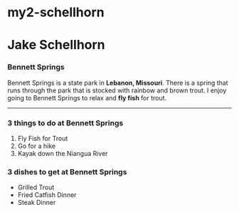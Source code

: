 # my2-schellhorn
# Jake Schellhorn
### Bennett Springs
Bennett Springs is a state park in **Lebanon, Missouri**. There is a spring that runs through the park
that is stocked with rainbow and brown trout. I enjoy going to Bennett Springs to relax and **fly fish**
for trout.

---

### 3 things to do at Bennett Springs
1. Fly Fish for Trout
2. Go for a hike
3. Kayak down the Niangua River

### 3 dishes to get at Bennett Springs
* Grilled Trout
* Fried Catfish Dinner
* Steak Dinner
